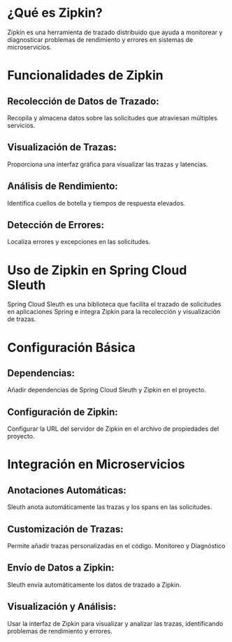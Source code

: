 # ¿Qué es Zipkin?
Zipkin es una herramienta de trazado distribuido que ayuda a monitorear y diagnosticar problemas de rendimiento y errores en sistemas de microservicios.

# Funcionalidades de Zipkin

## Recolección de Datos de Trazado: 
Recopila y almacena datos sobre las solicitudes que atraviesan múltiples servicios.

## Visualización de Trazas: 
Proporciona una interfaz gráfica para visualizar las trazas y latencias.

## Análisis de Rendimiento: 
Identifica cuellos de botella y tiempos de respuesta elevados.
## Detección de Errores: 
Localiza errores y excepciones en las solicitudes.

# Uso de Zipkin en Spring Cloud Sleuth
Spring Cloud Sleuth es una biblioteca que facilita el trazado de solicitudes en aplicaciones Spring e integra Zipkin para la recolección y visualización de trazas.

# Configuración Básica
## Dependencias: 
Añadir dependencias de Spring Cloud Sleuth y Zipkin en el proyecto.
## Configuración de Zipkin: 
Configurar la URL del servidor de Zipkin en el archivo de propiedades del proyecto.

# Integración en Microservicios
## Anotaciones Automáticas: 
Sleuth anota automáticamente las trazas y los spans en las solicitudes.
## Customización de Trazas: 
Permite añadir trazas personalizadas en el código.
Monitoreo y Diagnóstico

## Envío de Datos a Zipkin: 
Sleuth envía automáticamente los datos de trazado a Zipkin.

## Visualización y Análisis: 
Usar la interfaz de Zipkin para visualizar y analizar las trazas, identificando problemas de rendimiento y errores.